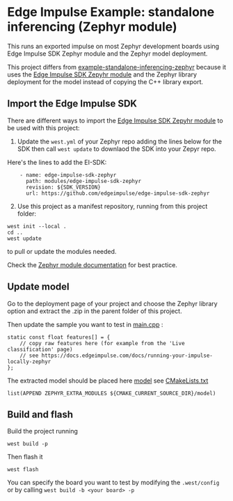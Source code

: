 # Edge Impulse Example: standalone inferencing (Zephyr module)

This runs an exported impulse on most Zephyr development boards using Edge Impulse SDK Zephyr module and the Zephyr model deployment.

This project differs from [example-standalone-inferencing-zephyr](https://github.com/edgeimpulse/example-standalone-inferencing-zephyr) because it uses the [Edge Impulse SDK Zepyhr module](https://github.com/edgeimpulse/edge-impulse-sdk-zephyr) and the Zephyr library deployment for the model instead of copying the C++ library export.

## Import the Edge Impulse SDK
There are different ways to import the [Edge Impulse SDK Zepyhr module](https://github.com/edgeimpulse/edge-impulse-sdk-zephyr) to be used with this project:
1. Update the `west.yml` of your Zephyr repo adding the lines below for the SDK then call `west update` to downlaod the SDK into your Zepyr repo.

Here's the lines to add the EI-SDK:
```
    - name: edge-impulse-sdk-zephyr
      path: modules/edge-impulse-sdk-zephyr
      revision: ${SDK_VERSION}
      url: https://github.com/edgeimpulse/edge-impulse-sdk-zephyr
```

2. Use this project as a manifest repository, running from this project folder:
```
west init --local .
cd ..
west update
```
to pull or update the modules needed.

Check the [Zephyr module documentation](https://docs.zephyrproject.org/latest/develop/modules.html) for best practice.

## Update model
Go to the deployment page of your project and choose the Zephyr library option and extract the .zip in the parent folder of this project.

Then update the sample you want to test in [main.cpp](./src/main.cpp) :
```
static const float features[] = {
    // copy raw features here (for example from the 'Live classification' page)
    // see https://docs.edgeimpulse.com/docs/running-your-impulse-locally-zephyr
};
```

The extracted model should be placed here [model](./model/) see [CMakeLists.txt](./CMakeLists.txt)
```
list(APPEND ZEPHYR_EXTRA_MODULES ${CMAKE_CURRENT_SOURCE_DIR}/model)
```

## Build and flash
Build the project running
```
west build -p
```

Then flash it
```
west flash
```

You can specify the board you want to test by modifying the `.west/config` or by calling `west build -b <your board> -p`
